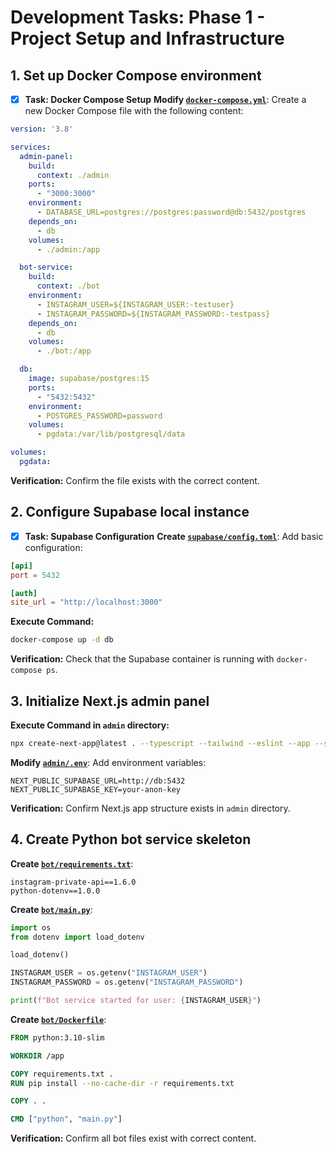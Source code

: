 # Development Tasks: Phase 1 - Project Setup and Infrastructure

## 1. Set up Docker Compose environment
- [x] **Task: Docker Compose Setup**
**Modify [`docker-compose.yml`](docker-compose.yml)**: Create a new Docker Compose file with the following content:
```yaml
version: '3.8'

services:
  admin-panel:
    build: 
      context: ./admin
    ports:
      - "3000:3000"
    environment:
      - DATABASE_URL=postgres://postgres:password@db:5432/postgres
    depends_on:
      - db
    volumes:
      - ./admin:/app

  bot-service:
    build: 
      context: ./bot
    environment:
      - INSTAGRAM_USER=${INSTAGRAM_USER:-testuser}
      - INSTAGRAM_PASSWORD=${INSTAGRAM_PASSWORD:-testpass}
    depends_on:
      - db
    volumes:
      - ./bot:/app

  db:
    image: supabase/postgres:15
    ports:
      - "5432:5432"
    environment:
      - POSTGRES_PASSWORD=password
    volumes:
      - pgdata:/var/lib/postgresql/data

volumes:
  pgdata:
```
**Verification:** Confirm the file exists with the correct content.

## 2. Configure Supabase local instance
- [x] **Task: Supabase Configuration**
**Create [`supabase/config.toml`](supabase/config.toml)**: Add basic configuration:
```toml
[api]
port = 5432

[auth]
site_url = "http://localhost:3000"
```
**Execute Command:** 
```bash
docker-compose up -d db
```
**Verification:** Check that the Supabase container is running with `docker-compose ps`.

## 3. Initialize Next.js admin panel
**Execute Command in `admin` directory:**
```bash
npx create-next-app@latest . --typescript --tailwind --eslint --app --src-dir --import-alias "@/*"
```
**Modify [`admin/.env`](admin/.env)**: Add environment variables:
```env
NEXT_PUBLIC_SUPABASE_URL=http://db:5432
NEXT_PUBLIC_SUPABASE_KEY=your-anon-key
```
**Verification:** Confirm Next.js app structure exists in `admin` directory.

## 4. Create Python bot service skeleton
**Create [`bot/requirements.txt`](bot/requirements.txt)**:
```
instagram-private-api==1.6.0
python-dotenv==1.0.0
```
**Create [`bot/main.py`](bot/main.py)**:
```python
import os
from dotenv import load_dotenv

load_dotenv()

INSTAGRAM_USER = os.getenv("INSTAGRAM_USER")
INSTAGRAM_PASSWORD = os.getenv("INSTAGRAM_PASSWORD")

print(f"Bot service started for user: {INSTAGRAM_USER}")
```
**Create [`bot/Dockerfile`](bot/Dockerfile)**:
```dockerfile
FROM python:3.10-slim

WORKDIR /app

COPY requirements.txt .
RUN pip install --no-cache-dir -r requirements.txt

COPY . .

CMD ["python", "main.py"]
```
**Verification:** Confirm all bot files exist with correct content.